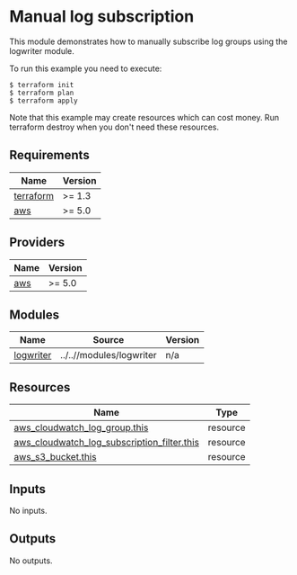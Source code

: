# Manual log subscription 

This module demonstrates how to manually subscribe log groups using the logwriter module.

To run this example you need to execute:

```
$ terraform init
$ terraform plan
$ terraform apply
```

Note that this example may create resources which can cost money. Run terraform
destroy when you don't need these resources.

<!-- BEGINNING OF PRE-COMMIT-TERRAFORM DOCS HOOK -->
## Requirements

| Name | Version |
|------|---------|
| <a name="requirement_terraform"></a> [terraform](#requirement\_terraform) | >= 1.3 |
| <a name="requirement_aws"></a> [aws](#requirement\_aws) | >= 5.0 |

## Providers

| Name | Version |
|------|---------|
| <a name="provider_aws"></a> [aws](#provider\_aws) | >= 5.0 |

## Modules

| Name | Source | Version |
|------|--------|---------|
| <a name="module_logwriter"></a> [logwriter](#module\_logwriter) | ../..//modules/logwriter | n/a |

## Resources

| Name | Type |
|------|------|
| [aws_cloudwatch_log_group.this](https://registry.terraform.io/providers/hashicorp/aws/latest/docs/resources/cloudwatch_log_group) | resource |
| [aws_cloudwatch_log_subscription_filter.this](https://registry.terraform.io/providers/hashicorp/aws/latest/docs/resources/cloudwatch_log_subscription_filter) | resource |
| [aws_s3_bucket.this](https://registry.terraform.io/providers/hashicorp/aws/latest/docs/resources/s3_bucket) | resource |

## Inputs

No inputs.

## Outputs

No outputs.
<!-- END OF PRE-COMMIT-TERRAFORM DOCS HOOK -->
